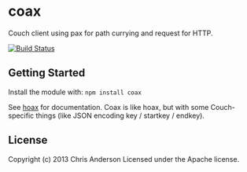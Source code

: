 # coax

Couch client using pax for path currying and request for HTTP.

[![Build Status](https://travis-ci.org/jchris/coax.png?branch=master)](https://travis-ci.org/jchris/coax)

## Getting Started
Install the module with: `npm install coax`

See [hoax](https://github.com/jchris/hoax) for documentation. Coax is like hoax, but with some Couch-specific things (like JSON encoding key / startkey / endkey).

## License
Copyright (c) 2013 Chris Anderson
Licensed under the Apache license.
